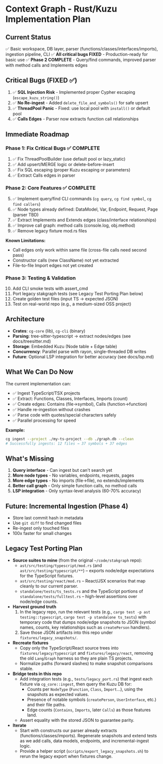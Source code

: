 # Context Graph - Rust/Kuzu Implementation Plan

## Current Status
✅ Basic workspace, DB layer, parser (functions/classes/interfaces/imports), ingestion pipeline, CLI
✅ **All critical bugs FIXED** - Production-ready for basic use
✅ **Phase 2 COMPLETE** - Query/find commands, improved parser with method calls and Implements edges

## Critical Bugs (FIXED ✅)
1. ✅ **SQL Injection Risk** - Implemented proper Cypher escaping (`escape_kuzu_string()`)
2. ✅ **No Re-ingest** - Added `delete_file_and_symbols()` for safe upsert
3. ✅ **ThreadPool Panic** - Fixed: use local pool with `install()` or default pool
4. ✅ **Calls Edges** - Parser now extracts function call relationships

## Immediate Roadmap

### Phase 1: Fix Critical Bugs ✅ COMPLETE
1. ✅ Fix ThreadPoolBuilder (use default pool or lazy_static)
2. ✅ Add upsert/MERGE logic or delete-before-insert
3. ✅ Fix SQL escaping (proper Kuzu escaping or parameters)
4. ✅ Extract Calls edges in parser

### Phase 2: Core Features ✅ COMPLETE
5. ✅ Implement query/find CLI commands (`cg query`, `cg find symbol`, `cg find callers`)
6. ✅ Node types already defined: DataModel, Var, Endpoint, Request, Page (parser TBD)
7. ✅ Extract Implements and Extends edges (class/interface relationships)
8. ✅ Improve call graph: method calls (console.log, obj.method)
9. ✅ Remove legacy fixture mod.rs files

**Known Limitations:**
- Call edges only work within same file (cross-file calls need second pass)
- Constructor calls (new ClassName) not yet extracted
- File-to-file Import edges not yet created

### Phase 3: Testing & Validation
10. Add CLI smoke tests with assert_cmd
11. Port legacy stakgraph tests (see Legacy Test Porting Plan below)
12. Create golden test files (input TS → expected JSON)
13. Test on real-world repo (e.g., a medium-sized OSS project)

## Architecture
- **Crates**: `cg-core` (lib), `cg-cli` (binary)
- **Parsing**: tree-sitter-typescript → extract nodes/edges (see docs/treesitter.md)
- **Storage**: Embedded Kuzu (Node table + Edge table)
- **Concurrency**: Parallel parse with rayon, single-threaded DB writes
- **Future**: Optional LSP integration for better accuracy (see docs/lsp.md)

## What We Can Do Now

The current implementation can:
- ✅ Ingest TypeScript/TSX projects
- ✅ Extract: Functions, Classes, Interfaces, Imports (count)
- ✅ Create edges: Contains (file→symbol), Calls (function→function)
- ✅ Handle re-ingestion without crashes
- ✅ Parse code with quotes/special characters safely
- ✅ Parallel processing for speed

**Example:**
```bash
cg ingest --project ./my-ts-project --db ./graph.db --clean
# Successfully ingests: 12 files → 37 symbols + 37 edges
```

## What's Missing

1. **Query interface** - Can ingest but can't search yet
2. **More node types** - No variables, endpoints, requests, pages
3. **More edge types** - No imports (file→file), no extends/implements
4. **Better call graph** - Only simple function calls, no method calls
5. **LSP integration** - Only syntax-level analysis (60-70% accuracy)

## Future: Incremental Ingestion (Phase 4)
- Store last commit hash in metadata
- Use `git diff` to find changed files
- Re-ingest only touched files
- 100x faster for small changes

## Legacy Test Porting Plan
- **Source suites to mine** (from the original `~/code/stakgraph` repo):
  - `ast/src/testing/typescript/mod.rs` (and `ast/src/testing/typescript/**`) – exports node/edge expectations for the TypeScript fixtures.
  - `ast/src/testing/react/mod.rs` – React/JSX scenarios that map cleanly to our current parser.
  - `standalone/tests/ts_tests.rs` and the TypeScript portions of `standalone/tests/fulltest.rs` – high-level assertions over node/edge counts.
- **Harvest ground truth**
  1. In the legacy repo, run the relevant tests (e.g., `cargo test -p ast testing::typescript`, `cargo test -p standalone ts_tests`) with temporary code that dumps node/edge snapshots to JSON (symbol names, counts, key relationships such as `createPerson` handlers).
  2. Save those JSON artifacts into this repo under `fixtures/legacy_snapshots/`.
- **Recreate fixtures**
  - Copy only the TypeScript/React source trees into `fixtures/legacy/typescript` and `fixtures/legacy/react`, removing the old `Lang`/`Graph` harness so they are plain TS projects.
  - Normalize paths (forward slashes) to make snapshot comparisons stable.
- **Bridge tests in this repo**
  - Add integration tests (e.g., `tests/legacy_port.rs`) that ingest each fixture via `cg_core::ingest`, then query the Kuzu DB for:
    - Counts per `NodeType` (`Function`, `Class`, `Import`...), using the snapshots as expected values.
    - Presence of notable symbols (`createPerson`, `UserInterface`, etc.) and their file paths.
    - Edge counts (`Contains`, `Imports`, later `Calls`) as those features land.
  - Assert equality with the stored JSON to guarantee parity.
- **Iterate**
  - Start with constructs our parser already extracts (functions/classes/imports). Regenerate snapshots and extend tests as we add calls, data models, endpoints, and incremental-ingest logic.
  - Provide a helper script (`scripts/export_legacy_snapshots.sh`) to rerun the legacy export when fixtures change.

